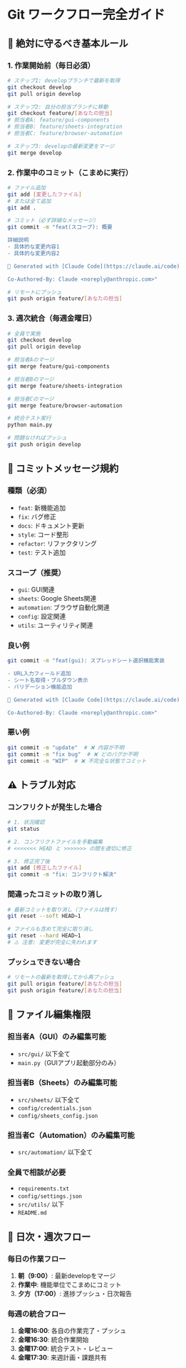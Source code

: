 # Git ワークフロー完全ガイド

## 🚨 絶対に守るべき基本ルール

### 1. 作業開始前（毎日必須）
```bash
# ステップ1: developブランチで最新を取得
git checkout develop
git pull origin develop

# ステップ2: 自分の担当ブランチに移動
git checkout feature/[あなたの担当]
# 担当者A: feature/gui-components
# 担当者B: feature/sheets-integration  
# 担当者C: feature/browser-automation

# ステップ3: developの最新変更をマージ
git merge develop
```

### 2. 作業中のコミット（こまめに実行）
```bash
# ファイル追加
git add [変更したファイル]
# または全て追加
git add .

# コミット（必ず詳細なメッセージ）
git commit -m "feat(スコープ): 概要

詳細説明
- 具体的な変更内容1
- 具体的な変更内容2

🤖 Generated with [Claude Code](https://claude.ai/code)

Co-Authored-By: Claude <noreply@anthropic.com>"

# リモートにプッシュ
git push origin feature/[あなたの担当]
```

### 3. 週次統合（毎週金曜日）
```bash
# 全員で実施
git checkout develop
git pull origin develop

# 担当者Aのマージ
git merge feature/gui-components

# 担当者Bのマージ  
git merge feature/sheets-integration

# 担当者Cのマージ
git merge feature/browser-automation

# 統合テスト実行
python main.py

# 問題なければプッシュ
git push origin develop
```

## 📝 コミットメッセージ規約

### 種類（必須）
- `feat`: 新機能追加
- `fix`: バグ修正
- `docs`: ドキュメント更新
- `style`: コード整形
- `refactor`: リファクタリング
- `test`: テスト追加

### スコープ（推奨）
- `gui`: GUI関連
- `sheets`: Google Sheets関連
- `automation`: ブラウザ自動化関連
- `config`: 設定関連
- `utils`: ユーティリティ関連

### 良い例
```bash
git commit -m "feat(gui): スプレッドシート選択機能実装

- URL入力フィールド追加
- シート名取得・プルダウン表示
- バリデーション機能追加

🤖 Generated with [Claude Code](https://claude.ai/code)

Co-Authored-By: Claude <noreply@anthropic.com>"
```

### 悪い例
```bash
git commit -m "update"  # ❌ 内容が不明
git commit -m "fix bug"  # ❌ どのバグか不明
git commit -m "WIP"  # ❌ 不完全な状態でコミット
```

## ⚠️ トラブル対応

### コンフリクトが発生した場合
```bash
# 1. 状況確認
git status

# 2. コンフリクトファイルを手動編集
# <<<<<<< HEAD と >>>>>>> の間を適切に修正

# 3. 修正完了後
git add [修正したファイル]
git commit -m "fix: コンフリクト解決"
```

### 間違ったコミットの取り消し
```bash
# 最新コミットを取り消し（ファイルは残す）
git reset --soft HEAD~1

# ファイルも含めて完全に取り消し
git reset --hard HEAD~1
# ⚠️ 注意: 変更が完全に失われます
```

### プッシュできない場合
```bash
# リモートの最新を取得してから再プッシュ
git pull origin feature/[あなたの担当]
git push origin feature/[あなたの担当]
```

## 📂 ファイル編集権限

### 担当者A（GUI）のみ編集可能
- `src/gui/` 以下全て
- `main.py`（GUIアプリ起動部分のみ）

### 担当者B（Sheets）のみ編集可能  
- `src/sheets/` 以下全て
- `config/credentials.json`
- `config/sheets_config.json`

### 担当者C（Automation）のみ編集可能
- `src/automation/` 以下全て

### 全員で相談が必要
- `requirements.txt`
- `config/settings.json`
- `src/utils/` 以下
- `README.md`

## 🔄 日次・週次フロー

### 毎日の作業フロー
1. **朝（9:00）**: 最新developをマージ
2. **作業中**: 機能単位でこまめにコミット
3. **夕方（17:00）**: 進捗プッシュ・日次報告

### 毎週の統合フロー
1. **金曜16:00**: 各自の作業完了・プッシュ
2. **金曜16:30**: 統合作業開始
3. **金曜17:00**: 統合テスト・レビュー
4. **金曜17:30**: 来週計画・課題共有